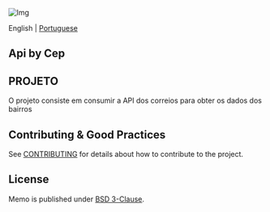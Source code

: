 ![Img](https://user-images.githubusercontent.com/63813811/194682655-63c7a583-3f56-4258-bb4c-291416bf97c2.png)


English | [Portuguese](README_ptbr.md)

## Api by Cep



## PROJETO

O projeto consiste em consumir a API dos correios para obter os dados dos bairros 


## Contributing & Good Practices

See [CONTRIBUTING](CONTRIBUTING.md) for details about how to contribute to the project.

## License

Memo is published under [BSD 3-Clause](LICENSE).
